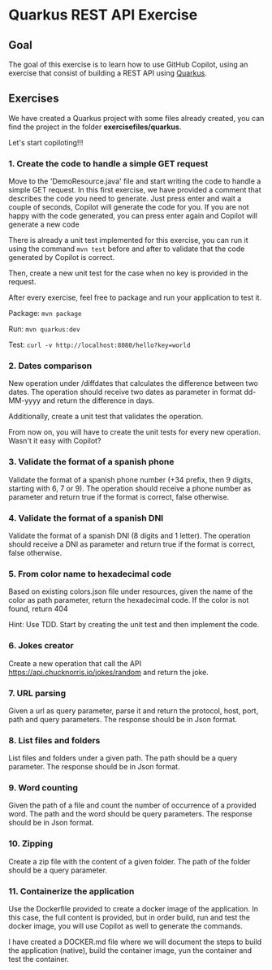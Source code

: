 # Quarkus REST API Exercise

## Goal

The goal of this exercise is to learn how to use GitHub Copilot, using an exercise that consist of building a REST API using [Quarkus](https://quarkus.io/).

## Exercises

We have created a Quarkus project with some files already created, you can find the project in the folder **exercisefiles/quarkus**. 

Let's start copiloting!!!

### 1. Create the code to handle a simple GET request

Move to the 'DemoResource.java' file and start writing the code to handle a simple GET request. In this first exercise, we have provided a comment that describes the code you need to generate. Just press enter and wait a couple of seconds, Copilot will generate the code for you. If you are not happy with the code generated, you can press enter again and Copilot will generate a new code

There is already a unit test implemented for this exercise, you can run it using the command `mvn test` before and after to validate that the code generated by Copilot is correct.

Then, create a new unit test for the case when no key is provided in the request.

After every exercise, feel free to package and run your application to test it.

Package: `mvn package`

Run: `mvn quarkus:dev`

Test: `curl -v http://localhost:8080/hello?key=world`

### 2. Dates comparison

New operation under /diffdates that calculates the difference between two dates. The operation should receive two dates as parameter in format dd-MM-yyyy and return the difference in days. 

Additionally, create a unit test that validates the operation.

From now on, you will have to create the unit tests for every new operation. Wasn't it easy with Copilot? 

### 3. Validate the format of a spanish phone 

Validate the format of a spanish phone number (+34 prefix, then 9 digits, starting with 6, 7 or 9). The operation should receive a phone number as parameter and return true if the format is correct, false otherwise. 

### 4. Validate the format of a spanish DNI

Validate the format of a spanish DNI (8 digits and 1 letter). The operation should receive a DNI as parameter and return true if the format is correct, false otherwise. 

### 5. From color name to hexadecimal code

Based on existing colors.json file under resources, given the name of the color as path parameter, return the hexadecimal code. If the color is not found, return 404

Hint: Use TDD. Start by creating the unit test and then implement the code.

### 6. Jokes creator

Create a new operation that call the API https://api.chucknorris.io/jokes/random and return the joke.

### 7. URL parsing

Given a url as query parameter, parse it and return the protocol, host, port, path and query parameters. The response should be in Json format.

### 8. List files and folders 

List files and folders under a given path. The path should be a query parameter. The response should be in Json format.

### 9. Word counting

Given the path of a file and count the number of occurrence of a provided word. The path and the word should be query parameters. The response should be in Json format.

### 10. Zipping

Create a zip file with the content of a given folder. The path of the folder should be a query parameter.

### 11. Containerize the application

Use the Dockerfile provided to create a docker image of the application. In this case, the full content is provided, but in order build, run and test the docker image, you will use Copilot as well to generate the commands. 

I have created a DOCKER.md file where we will document the steps to build the application (native), build the container image, yun the container and test the container.










